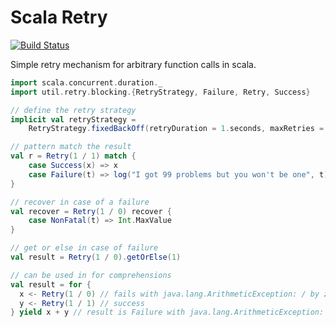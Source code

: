 Scala Retry
===========

[![Build Status](https://travis-ci.org/hipjim/scala-retry.svg?branch=master)](https://travis-ci.org/hipjim/scala-retry)

Simple retry mechanism for arbitrary function calls in scala.

```scala
import scala.concurrent.duration._
import util.retry.blocking.{RetryStrategy, Failure, Retry, Success}

// define the retry strategy
implicit val retryStrategy =
    RetryStrategy.fixedBackOff(retryDuration = 1.seconds, maxRetries = 2)

// pattern match the result
val r = Retry(1 / 1) match {
    case Success(x) => x
    case Failure(t) => log("I got 99 problems but you won't be one", t)
}

// recover in case of a failure
val recover = Retry(1 / 0) recover {
    case NonFatal(t) => Int.MaxValue
}

// get or else in case of failure
val result = Retry(1 / 0).getOrElse(1)

// can be used in for comprehensions
val result = for {
  x <- Retry(1 / 0) // fails with java.lang.ArithmeticException: / by zero
  y <- Retry(1 / 1) // success
} yield x + y // result is Failure with java.lang.ArithmeticException: / by zero

```
